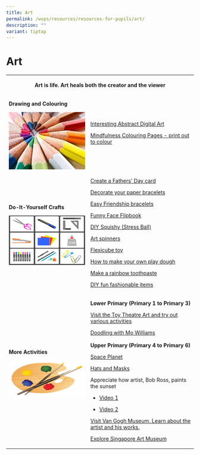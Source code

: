 ```yaml
---
title: Art
permalink: /wvps/resources/resources-for-pupils/art/
description: ""
variant: tiptap
---
```

<h1>Art</h1>
<table style="minWidth: 50px">
<colgroup>
<col>
<col>
</colgroup>
<tbody>
<tr>
<th rowspan="1" colspan="2">
<p>Art is life. Art heals both the creator and the viewer</p>
</th>
</tr>
<tr>
<td rowspan="1" colspan="1">
<p><strong>Drawing and Colouring</strong>
</p>
<div class="isomer-image-wrapper">
<img style="width: 100%" height="auto" width="100%" alt="Drawing and Colouring.jpg" src="/images/Drawing%20and%20Colouring.jpeg">
</div>
</td>
<td rowspan="1" colspan="1">
<p><a href="http://bomomo.com/" rel="noopener noreferrer nofollow" target="_blank">Interesting Abstract Digital Art</a>
</p>
<p><a href="https://www.bestcoloringpagesforkids.com/mindfulness-coloring-pages.html" rel="noopener noreferrer nofollow" target="_blank">Mindfulness Colouring Pages - print out to colour</a>
</p>
</td>
</tr>
<tr>
<td rowspan="1" colspan="1">
<p><strong>Do-It-Yourself Crafts</strong>
</p>
<div class="isomer-image-wrapper">
<img style="width: 100%" height="133" width="132" alt="Do-It-Yourself Crafts.png" src="/images/Do-It-Yourself%20Crafts.png">
</div>
</td>
<td rowspan="1" colspan="1">
<p><a href="https://www.thebestideasforkids.com/fathers-day-handprint-craft/" rel="noopener noreferrer nofollow" target="_blank">Create a Fathers' Day card</a>
</p>
<p><a href="https://picklebums.com/make-folded-paper-bracelets/" rel="noopener noreferrer nofollow" target="_blank">Decorate your paper bracelets</a>
</p>
<p><a href="https://www.thesprucecrafts.com/easy-friendship-bracelets-4846523" rel="noopener noreferrer nofollow" target="_blank">Easy Friendship bracelets</a>
</p>
<p><a href="https://iheartcraftythings.com/diy-funny-face-flip-book.html" rel="noopener noreferrer nofollow" target="_blank">Funny Face Flipbook</a>
</p>
<p><a href="https://www.youtube.com/watch?v=gHOp22_Sjqg" rel="noopener noreferrer nofollow" target="_blank">DIY Squishy (Stress Ball)</a>
</p>
<p><a href="https://babbledabbledo.com/diy-spin-art-art-spinners-from-steam-play-learn/" rel="noopener noreferrer nofollow" target="_blank">Art spinners</a>
</p>
<p><a href="https://babbledabbledo.com/simple-diy-toy-flexicube-blocks/" rel="noopener noreferrer nofollow" target="_blank">Flexicube toy</a>
</p>
<p><a href="https://www.youtube.com/watch?v=jv73CEzY1jg" rel="noopener noreferrer nofollow" target="_blank">How to make your own play dough</a>
</p>
<p><a href="https://www.youtube.com/watch?v=eDFfMnPtYGI" rel="noopener noreferrer nofollow" target="_blank">Make a rainbow toothpaste</a>
</p>
<p><a href="https://www.lulus.com/blog/lifestyle/fun-fashion-activities/" rel="noopener noreferrer nofollow" target="_blank">DIY fun fashionable items</a>
</p>
</td>
</tr>
<tr>
<td rowspan="1" colspan="1">
<p><strong>More Activities</strong>
</p>
<div class="isomer-image-wrapper">
<img style="width: 100%" height="99" width="132" alt="More Activities.png" src="/images/More%20Activities.png">
</div>
</td>
<td rowspan="1" colspan="1">
<p><strong>Lower Primary (Primary 1 to Primary 3)</strong>
</p>
<p><a href="http://toytheater.com/category/art/" rel="noopener noreferrer nofollow" target="_blank">Visit the Toy Theatre Art and try out various activities</a>
</p>
<p><a href="https://www.youtube.com/watch?v=MjaYnyCJDdU" rel="noopener noreferrer nofollow" target="_blank">Doodling with Mo Williams</a>
<br>
<br><strong>Upper Primary (Primary 4 to Primary 6)</strong>
</p>
<p><a href="https://www.youtube.com/watch?v=fjj5zLH0C8UitI" rel="noopener noreferrer nofollow" target="_blank">Space Planet</a>
</p>
<p><a href="https://www.youtube.com/watch?v=ifQBQisZXDA" rel="noopener noreferrer nofollow" target="_blank">Hats and Masks</a>
</p>
<p>Appreciate how artist, Bob Ross, paints the sunset</p>
<ul data-tight="true" class="tight">
<li>
<p><a href="https://www.youtube.com/watch?v=OJ_xqtvZf3o" rel="noopener noreferrer nofollow" target="_blank">Video 1</a>
</p>
</li>
<li>
<p><a href="https://www.youtube.com/watch?v=zxj3xLDNxo0" rel="noopener noreferrer nofollow" target="_blank">Video 2</a>
</p>
</li>
</ul>
<p></p>
<p><a href="https://artsandculture.google.com/partner/van-gogh-museum?hl=en" rel="noopener noreferrer nofollow" target="_blank">Visit Van Gogh Museum. Learn about the artist and his works.</a>
</p>
<p><a href="https://artsandculture.google.com/partner/singapore-art-museum" rel="noopener noreferrer nofollow" target="_blank">Explore Singapore Art Museum</a>
</p>
</td>
</tr>
</tbody>
</table>
<h1><br></h1>
<p></p>